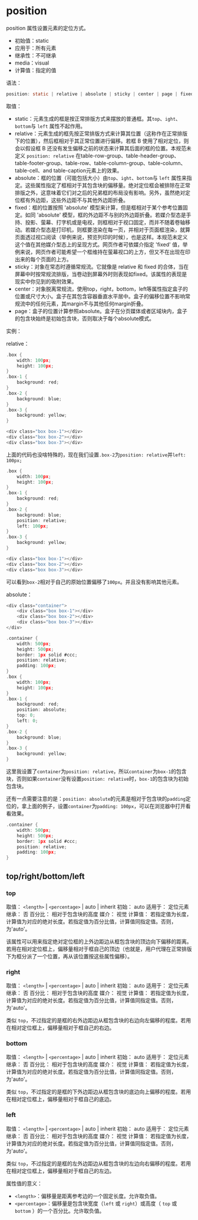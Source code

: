 position
========

position 属性设置元素的定位方式。

 - 初始值：static
 - 应用于：所有元素
 - 继承性：不可继承
 - media：visual
 - 计算值：指定的值
 
语法：

```c
position: static | relative | absolute | sticky | center | page | fixed | inherit
```

取值：

 - static：元素生成的框是按正常排版方式来摆放的普通框。其`top`、`ight`、`bottom`与 `left` 属性不起作用。
 - relative：元素生成的框先按正常排版方式来计算其位置（这称作在正常排版下的位置），然后框相对于其正常位置进行偏移。若框 B 使用了相对定位，则会以假设框 B 还没有发生偏移之前的状态来计算其后面的框的位置。本规范未定义 `position: relative` 在table-row-group、table-header-group、table-footer-group、table-row、table-column-group、table-column、table-cell、and table-caption元素上的效果。
 - absolute：框的位置（可能包括大小）由`top`、`ight`、`bottom`与 `left` 属性来指定。这些属性指定了框相对于其包含块的偏移量。绝对定位框会被排除在正常排版之外，这意味着它们对之后的兄弟框的布局没有影响。另外，虽然绝对定位框有外边距，这些外边距不与其他外边距折叠。
 - fixed：框的位置按照 'absolute' 模型来计算，但是框相对于某个参考位置固定。如同 'absolute' 模型，框的外边距不与别的外边距折叠。若媒介型态是手持、投影、萤幕、打字机或是电视，则框相对于视口固定，而并不随着卷轴移动。若媒介型态是打印机，则框要渲染在每一页，并相对于页面框渲染，就算页面透过视口阅读（举例来说，预览列印的时候），也是这样。本规范未定义这个值在其他媒介型态上的呈现方式。网页作者可依媒介指定 'fixed' 值，举例来说，网页作者可能希望一个框维持在萤幕视口的上方，但又不在出现在印出来的每个页面的上方。
 - sticky：对象在常态时遵循常规流。它就像是 relative 和 fixed 的合体，当在屏幕中时按常规流排版，当卷动到屏幕外时则表现如fixed。该属性的表现是现实中你见到的吸附效果。
 - center：对象脱离常规流，使用top，right，bottom，left等属性指定盒子的位置或尺寸大小。盒子在其包含容器垂直水平居中。盒子的偏移位置不影响常规流中的任何元素，其margin不与其他任何margin折叠。
 - page：盒子的位置计算参照absolute。盒子在分页媒体或者区域块内，盒子的包含块始终是初始包含块，否则取决于每个absolute模式。

实例：

relative：

```c
.box {
	width: 100px;
	height: 100px;
}
.box-1 {
	background: red;
}
.box-2 {
	background: blue;
}
.box-3 {
	background: yellow;
}

<div class="box box-1"></div>
<div class="box box-2"></div>
<div class="box box-3"></div>
```

上面的代码也没啥特殊的，现在我们设置`.box-2`为`position: relative`并`left: 100px;`

```c
.box {
	width: 100px;
	height: 100px;
}
.box-1 {
	background: red;
}
.box-2 {
	background: blue;
	position: relative;
	left: 100px;
}
.box-3 {
	background: yellow;
}

<div class="box box-1"></div>
<div class="box box-2"></div>
<div class="box box-3"></div>
```

可以看到`box-2`相对于自己的原始位置偏移了`100px`。并且没有影响其他元素。

absolute：

```c
<div class="container">
	<div class="box box-1"></div>
	<div class="box box-2"></div>
	<div class="box box-3"></div>
</div>

.container {
	width: 500px;
	height: 500px;
	border: 1px solid #ccc;
	position: relative;
	padding: 100px;
}
.box {
	width: 100px;
	height: 100px;
}
.box-1 {
	background: red;
	position: absolute;
	top: 0;
	left: 0;
}
.box-2 {
	background: blue;
}
.box-3 {
	background: yellow;
}
```

这里我设置了`container`为`position: relative`，所以`container`为`box-1`的包含块，否则如果`container`没有设置`position: relative`时，`box-1`的包含块为初始包含块。

还有一点需要注意的是：`position: absolute`的元素是相对于包含块的`padding`定位的，拿上面的例子，设置`container`为`padding: 100px`，可以在浏览器中打开看看效果。

```c
.container {
	width: 500px;
	height: 500px;
	border: 1px solid #ccc;
	position: relative;
	padding: 100px;
}
```

## top/right/bottom/left

### top

取值：	`<length>` | `<percentage>` | auto | inherit
初始：	auto
适用于：	定位元素
继承：	否
百分比：	相对于包含块的高度
媒介：	视觉
计算值：	若指定值为长度，计算值为对应的绝对长度。若指定值为百分比值，计算值同指定值。否则，为'auto'。

该属性可以用来指定绝对定位框的上外边距边从框包含块的顶边向下偏移的距离。若用在相对定位框上，偏移量相对于框自己的顶边（也就是，用户代理在正常排版下为框分派了一个位置，再从该位置按这些属性偏移）。

### right

取值：	`<length>` | `<percentage>` | auto | inherit
初始：	auto
适用于：	定位元素
继承：	否
百分比：	相对于包含块的高度
媒介：	视觉
计算值：	若指定值为长度，计算值为对应的绝对长度。若指定值为百分比值，计算值同指定值。否则，为'auto'。

类似 `top`，不过指定的是框的右外边距边从框包含块的右边向左偏移的程度。若用在相对定位框上，偏移量相对于框自己的右边。

### bottom

取值：	`<length>` | `<percentage>` | auto | inherit
初始：	auto
适用于：	定位元素
继承：	否
百分比：	相对于包含块的高度
媒介：	视觉
计算值：	若指定值为长度，计算值为对应的绝对长度。若指定值为百分比值，计算值同指定值。否则，为'auto'。

类似 `top`，不过指定的是框的下外边距边从框包含块的底边向上偏移的程度。若用在相对定位框上，偏移量相对于框自己的底边。

### left

取值：	`<length>` | `<percentage>` | auto | inherit
初始：	auto
适用于：	定位元素
继承：	否
百分比：	相对于包含块的高度
媒介：	视觉
计算值：	若指定值为长度，计算值为对应的绝对长度。若指定值为百分比值，计算值同指定值。否则，为'auto'。

类似 `top`，不过指定的是框的左外边距边从框包含块的左边向右偏移的程度。若用在相对定位框上，偏移量相对于框自己的左边。

属性值的意义：

 - `<length>`：偏移量是距离参考边的一个固定长度。允许取负值。
 - `<percentage>`：偏移量是包含块宽度（`left` 或 `right`）或高度（ `top` 或 `bottom` ）的一个百分比。允许取负值。



